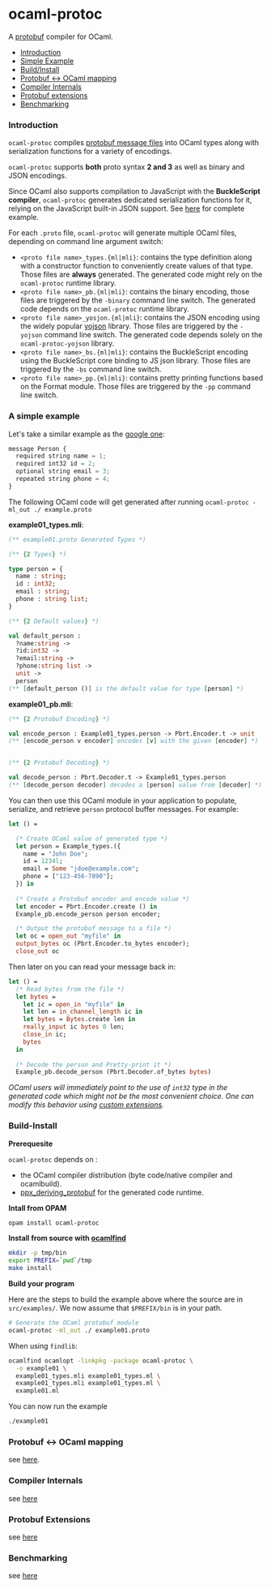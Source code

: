 # ocaml-protoc

A [protobuf](https://goo.gl/YqNT7Q) compiler for OCaml. 

* [Introduction](#introduction)
* [Simple Example](#a-simple-example)
* [Build/Install](#build-install)
* [Protobuf <-> OCaml mapping](doc/protobuf_ocaml_mapping.md)
* [Compiler Internals](doc/compiler_internals.md)
* [Protobuf extensions](doc/ocaml_extensions.md)
* [Benchmarking](doc/benchmarking.md)

### Introduction 

`ocaml-protoc` compiles [protobuf message files](https://goo.gl/YqNT7Q) into 
OCaml types along with serialization functions for a variety of encodings.

`ocaml-protoc` supports **both** proto syntax **2 and 3** as well as binary 
and JSON encodings. 

Since OCaml also supports compilation to JavaScript with the **BuckleScript 
compiler**, `ocaml-protoc` generates dedicated serialization functions for
it, relying on the JavaScript built-in JSON support. See 
[here](https://github.com/mransan/bs-protobuf-demo) for complete example.

For each `.proto` file, `ocaml-protoc` will generate multiple OCaml files, 
depending on command line argument switch:
* `<proto file name>_types.{ml|mli}`: contains the type definition along 
  with a constructor function to conveniently create values of that type. Those
  files are **always** generated. The generated code might rely on 
  the `ocaml-protoc` runtime library.
* `<proto file name>_pb.{ml|mli}`: contains the binary encoding, those files 
  are triggered by the `-binary` command line switch. The generated code
  depends on the `ocaml-protoc` runtime library.
* `<proto file name>_yosjon.{ml|mli}`: contains the JSON encoding using the 
  widely popular [yojson](https://github.com/mjambon/yojson) library. Those 
  files are triggered by the `-yojson` command line switch. The generated code 
  depends solely on the `ocaml-protoc-yojson` library.
* `<proto file name>_bs.{ml|mli}`: contains the BuckleScript encoding using the
  BuckleScript core binding to JS json library. Those files are triggered by 
  the `-bs` command line switch.
* `<proto file name>_pp.{ml|mli}`: contains pretty printing functions based
  on the Format module. Those files are triggered by the `-pp` command 
  line switch.

### A simple example

Let's take a similar example as the [google one](https://developers.google.com/protocol-buffers/docs/overview#how-do-they-work):

```Javascript
message Person {
  required string name = 1;
  required int32 id = 2;
  optional string email = 3;
  repeated string phone = 4;
}
```

The following OCaml code will get generated after running `ocaml-protoc -ml_out ./ example.proto`

**example01_types.mli**:

```OCaml
(** example01.proto Generated Types *)

(** {2 Types} *)

type person = {
  name : string;
  id : int32;
  email : string;
  phone : string list;
}

(** {2 Default values} *)

val default_person : 
  ?name:string ->
  ?id:int32 ->
  ?email:string ->
  ?phone:string list ->
  unit ->
  person
(** [default_person ()] is the default value for type [person] *)
```

**example01_pb.mli**:

```OCaml
(** {2 Protobuf Encoding} *)

val encode_person : Example01_types.person -> Pbrt.Encoder.t -> unit
(** [encode_person v encoder] encodes [v] with the given [encoder] *)


(** {2 Protobuf Decoding} *)

val decode_person : Pbrt.Decoder.t -> Example01_types.person
(** [decode_person decoder] decodes a [person] value from [decoder] *)
```

You can then use this OCaml module in your application to populate, serialize, and retrieve `person` protocol buffer messages.
For example:

```OCaml
let () =

  (* Create OCaml value of generated type *) 
  let person = Example_types.({ 
    name = "John Doe"; 
    id = 1234l;
    email = Some "jdoe@example.com"; 
    phone = ["123-456-7890"];
  }) in 
  
  (* Create a Protobuf encoder and encode value *)
  let encoder = Pbrt.Encoder.create () in 
  Example_pb.encode_person person encoder; 

  (* Output the protobuf message to a file *) 
  let oc = open_out "myfile" in 
  output_bytes oc (Pbrt.Encoder.to_bytes encoder);
  close_out oc
```

Then later on you can read your message back in:
```OCaml
let () = 
  (* Read bytes from the file *) 
  let bytes = 
    let ic = open_in "myfile" in 
    let len = in_channel_length ic in 
    let bytes = Bytes.create len in 
    really_input ic bytes 0 len; 
    close_in ic; 
    bytes 
  in 
  
  (* Decode the person and Pretty-print it *)
  Example_pb.decode_person (Pbrt.Decoder.of_bytes bytes)
```

*OCaml users will immediately point to the use of `int32` type in the generated code which might not be the most convenient choice. One can modify this behavior using [custom extensions](doc/ocaml_extensions.md).* 

### Build-Install

**Prerequesite**

`ocaml-protoc` depends on :
* the OCaml compiler distribution (byte code/native compiler and ocamlbuild).
* [ppx_deriving_protobuf](https://github.com/whitequark/ppx_deriving_protobuf) for the generated code runtime.

**Intall from OPAM**

```bash
opam install ocaml-protoc
```

**Install from source with [ocamlfind](http://projects.camlcity.org/projects/findlib.html)**

```bash
mkdir -p tmp/bin
export PREFIX=`pwd`/tmp
make install
```

**Build your program** 

Here are the steps to build the example above where the source are in `src/examples/`. We now assume that `$PREFIX/bin` is in your path.

```Bash
# Generate the OCaml protobuf module 
ocaml-protoc -ml_out ./ example01.proto
```

When using `findlib`:
```Bash
ocamlfind ocamlopt -linkpkg -package ocaml-protoc \
  -o example01 \
  example01_types.mli example01_types.ml \
  example01_types.mli example01_types.ml \
  example01.ml
```

You can now run the example
```Bash
./example01
```
### Protobuf <-> OCaml mapping
see [here](doc/protobuf_ocaml_mapping.md).

### Compiler Internals

see [here](doc/compiler_internals.md)

### Protobuf Extensions
 
see [here](doc/ocaml_extensions.md)

### Benchmarking
 
see [here](doc/benchmarking.md)
